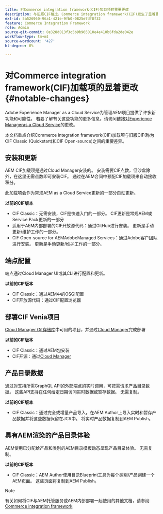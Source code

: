 ```yaml
---
title: 对Commerce integration framework(CIF)加载项的重要更改
description: 与旧版CIF相比，Commerce integration framework(CIF)发生了显着更改。
exl-id: 5a526960-96a1-421e-9fb0-0825e7df8f32
feature: Commerce Integration Framework
role: Admin
source-git-commit: 0e328d013f3c5b9b965010e4e410b6fda2de042e
workflow-type: tm+mt
source-wordcount: '427'
ht-degree: 0%

---
```


# 对Commerce integration framework(CIF)加载项的显着更改{#notable-changes}

Adobe Experience Manager as a Cloud Service为管理AEM项目提供了许多新功能和可能性。 若要了解有关这些功能的更多信息，请访问链接[对Experience Manageras a Cloud Service](/help/release-notes/aem-cloud-changes.md)的更改。

本文档重点介绍Commerce integration framework(CIF)加载项与旧版CIF(称为CIF Classic (Quickstart)和CIF Open-source)之间的重要差异。

## 安装和更新

AEM CIF加载项是通过Cloud Manager安装的。 安装需要CIF点数，但沙盒除外，在这里无需点数即可安装CIF。 通过在AEM合同中预配CIF加载项来自动接收积分。

此加载项会作为常规AEM as a Cloud Service更新的一部分自动更新。

**以前的CIF版本**

* CIF Classic：无需安装，CIF是快速入门的一部分。 CIF更新是常规AEM或Service Pack更新的一部分
* 适用于AEM内部部署的CIF开放源代码：通过GitHub进行安装。 更新是手动更新/维护工作的一部分。
* CIF Open-source for AEMAdobeManaged Services：通过Adobe客户团队进行安装。 更新是手动更新/维护工作的一部分。

## 端点配置

端点通过Cloud Manager UI或其CLI进行配置和更新。

**以前的CIF版本**

* CIF Classic：通过AEM中的OSGi配置
* CIF开放源代码：通过CIF配置浏览器

## 部署CIF Venia项目

[Cloud Manager Git存储库](https://experienceleague.adobe.com/docs/experience-manager-cloud-service/content/implementing/using-cloud-manager/managing-code/integrating-with-git.html)中可用的项目，并通过[Cloud Manager](https://experienceleague.adobe.com/docs/experience-manager-cloud-service/content/implementing/deploying/overview.html)完成部署

**以前的CIF版本**

* CIF Classic：通过AEM包安装
* CIF开源：通过[Cloud Manager](https://experienceleague.adobe.com/docs/experience-manager-cloud-manager/content/introduction.html)

## 产品目录数据

通过对支持所需GraphQL API的外部端点的实时调用，可按需请求产品目录数据。 这些API支持在任何给定日期访问实时数据或暂存数据。 无需复制。

**以前的CIF版本**

* CIF Classic：通过完全或增量产品导入，在AEM Author上导入实时和暂存产品数据并将这些数据保留在JCR中。 将实时产品数据复制到AEM Publish。

## 具有AEM渲染的产品目录体验

AEM使用已分配给产品和类别的AEM目录模板动态呈现产品目录体验。 无需复制。

**以前的CIF版本**

* CIF Classic：AEM Author使用目录Blueprint工具为每个类别/产品创建一个AEM页面。 这些页面将复制到AEM Publish。

>[!NOTE]
>
>有关如何将CIF与AEM托管服务或AEM内部部署一起使用的其他文档，请参阅[Commerce integration framework](https://www.adobe.io/apis/experiencecloud/commerce-integration-framework/getting-started.html)
